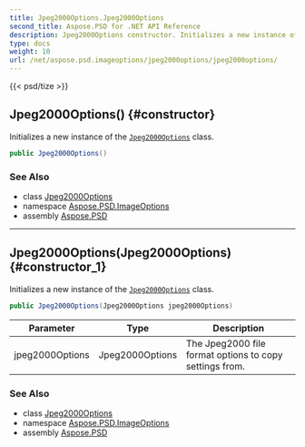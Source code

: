 ```yaml
---
title: Jpeg2000Options.Jpeg2000Options
second_title: Aspose.PSD for .NET API Reference
description: Jpeg2000Options constructor. Initializes a new instance of the Jpeg2000Options class
type: docs
weight: 10
url: /net/aspose.psd.imageoptions/jpeg2000options/jpeg2000options/
---
```

{{< psd/tize >}}
## Jpeg2000Options() {#constructor}

Initializes a new instance of the [`Jpeg2000Options`](../) class.

```csharp
public Jpeg2000Options()
```

### See Also

* class [Jpeg2000Options](../)
* namespace [Aspose.PSD.ImageOptions](../../../aspose.psd.imageoptions/)
* assembly [Aspose.PSD](../../../)

---

## Jpeg2000Options(Jpeg2000Options) {#constructor_1}

Initializes a new instance of the [`Jpeg2000Options`](../) class.

```csharp
public Jpeg2000Options(Jpeg2000Options jpeg2000Options)
```

| Parameter | Type | Description |
| --- | --- | --- |
| jpeg2000Options | Jpeg2000Options | The Jpeg2000 file format options to copy settings from. |

### See Also

* class [Jpeg2000Options](../)
* namespace [Aspose.PSD.ImageOptions](../../../aspose.psd.imageoptions/)
* assembly [Aspose.PSD](../../../)


